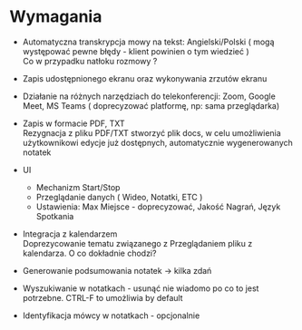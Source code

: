 # Wymagania
* Automatyczna transkrypcja mowy na tekst: Angielski/Polski ( mogą występować pewne błędy - klient powinien o tym wiedzieć )  
Co w przypadku natłoku rozmowy ?
* Zapis udostępnionego ekranu oraz wykonywania zrzutów ekranu
* Działanie na różnych narzędziach do telekonferencji: Zoom, Google Meet, MS Teams ( doprecyzować platformę, np: sama przeglądarka)
* Zapis w formacie PDF, TXT  
Rezygnacja z pliku PDF/TXT stworzyć plik docs, w celu umożliwienia użytkownikowi edycje już dostępnych, automatycznie wygenerowanych notatek  
* UI  
  * Mechanizm Start/Stop
  * Przeglądanie danych ( Wideo, Notatki, ETC )
  * Ustawienia: Max Miejsce - doprecyzować, Jakość Nagrań, Język Spotkania
  
* Integracja z kalendarzem  
Doprezycowanie tematu związanego z Przeglądaniem pliku z kalendarza. O co dokładnie chodzi?
* Generowanie podsumowania notatek -> kilka zdań
* Wyszukiwanie w notatkach - usunąć nie wiadomo po co to jest potrzebne. CTRL-F to umożliwia by default
* Identyfikacja mówcy w notatkach - opcjonalnie